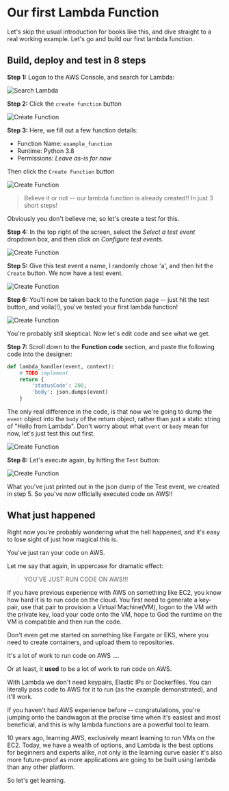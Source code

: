 # Our first Lambda Function

Let's skip the usual introduction for books like this, and dive straight to a real working example. Let's go and build our first lambda function.

## Build, deploy and test in 8 steps

**Step 1:** Logon to the AWS Console, and search for Lambda:

![Search Lambda](images/01/step_01_search_lambda.png)

**Step 2:** Click the `create function` button

![Create Function](images/01/step_02_create_function.png)

**Step 3:** Here, we fill out a few function details:

* Function Name: `example_function`
* Runtime: Python 3.8
* Permissions: *Leave as-is for now*

Then click the `Create Function` button

![Create Function](images/01/step_03_function_details.png)

> Believe it or not -- our lambda function is already created!! 
> In just 3 short steps!

Obviously you don't believe me, so let's create a test for this.

**Step 4:** In the top right of the screen, select the *Select a test event* dropdown box, and then click on *Configure test events*.

![Create Function](images/01/step_04_create_test_event.png)

**Step 5:** Give this test event a name, I randomly chose 'a', and then hit the `Create` button. We now have a test event.

![Create Function](images/01/step_05_test_event.png)

**Step 6:** You'll now be taken back to the function page -- just hit the test button, and voila(!), you've tested your first lambda function!

![Create Function](images/01/step_06_test.png)

You're probably still skeptical. Now let's edit code and see what we get.

**Step 7:** Scroll down to the **Function code** section, and paste the following code into the designer:

```python
def lambda_handler(event, context):
    # TODO implement
    return {
        'statusCode': 200,
        'body': json.dumps(event)
    }

```

The only real difference in the code, is that now we're going to dump the `event` object into the `body` of the return object, rather than just a static string of "Hello from Lambda". Don't worry about what `event` or `body` mean for now, let's just test this out first.

![Create Function](images/01/step_07_modify_code.png)

**Step 8:** Let's execute again, by hitting the `Test` button:

![Create Function](images/01/step_08_retest.png)

What you've just printed out in the json dump of the Test event, we created in step 5. So you've now officially executed code on AWS!!

## What just happened

Right now you're probably wondering what the hell happened, and it's easy to lose sight of just how magical this is.

You've just ran your code on AWS.

Let me say that again, in uppercase for dramatic effect:

> YOU'VE JUST RUN CODE ON AWS!!!

If you have previous experience with AWS on something like EC2, you know how hard it is to run code on the cloud. You first need to generate a key-pair, use that pair to provision a Virtual Machine(VM), logon to the VM with the private key, load your code onto the VM, hope to God the runtime on the VM is compatible and then run the code.

Don't even get me started on something like Fargate or EKS, where you need to create containers, and upload them to repositories.

It's a lot of work to run code on AWS ....

Or at least, it **used** to be a lot of work to run code on AWS.

With Lambda we don't need keypairs, Elastic IPs or Dockerfiles. You can literally pass code to AWS for it to run (as the example demonstrated), and it'll work.

If you haven't had AWS experience before -- congratulations, you're jumping onto the bandwagon at the precise time when it's easiest and most beneficial, and this is why lambda functions are a powerful tool to learn.

10 years ago, learning AWS, exclusively meant learning to run VMs on the EC2. Today, we have a wealth of options, and Lambda is the best options for beginners and experts alike, not only is the learning curve easier it's also more future-proof as more applications are going to be built using lambda than any other platform.

So let's get learning.
